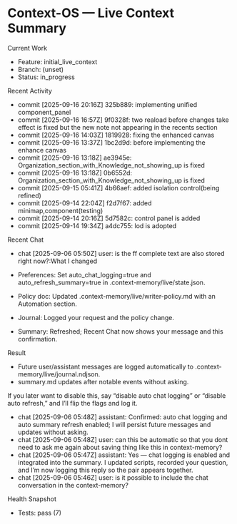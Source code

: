 # Context-OS — Live Context Summary

Current Work
- Feature: initial_live_context
- Branch: (unset)
- Status: in_progress

Recent Activity
- commit [2025-09-16 20:16Z] 325b889: implementing unified component_panel
- commit [2025-09-16 16:57Z] 9f0328f: two reaload before changes take effect is fixed but the new note not appearing in the recents section
- commit [2025-09-16 14:03Z] 1819928: fixing the enhanced canvas
- commit [2025-09-16 13:37Z] 1bc2d9d: before implementing the enhance canvas
- commit [2025-09-16 13:18Z] ae3945e: Organization_section_with_Knowledge_not_showing_up is fixed
- commit [2025-09-16 13:18Z] 0b6552d: Organization_section_with_Knowledge_not_showing_up is fixed
- commit [2025-09-15 05:41Z] 4b66aef: added isolation control(being refined)
- commit [2025-09-14 22:04Z] f2d7f67: added minimap,component(testing)
- commit [2025-09-14 20:16Z] 5d7582c: control panel is added
- commit [2025-09-14 19:34Z] a4dc755: lod is adopted

Recent Chat
- chat [2025-09-06 05:50Z] user: is the ff complete text are also stored right now?:What I changed

- Preferences: Set auto_chat_logging=true and auto_refresh_summary=true in .context-memory/live/state.json.
- Policy doc: Updated .context-memory/live/writer-policy.md with an Automation section.
- Journal: Logged your request and the policy change.
- Summary: Refreshed; Recent Chat now shows your message and this confirmation.

Result

- Future user/assistant messages are logged automatically to .context-memory/live/journal.ndjson.
- summary.md updates after notable events without asking.

If you later want to disable this, say “disable auto chat logging” or “disable auto refresh,” and I’ll flip the
flags and log it.

- chat [2025-09-06 05:48Z] assistant: Confirmed: auto chat logging and auto summary refresh enabled; I will persist future messages and updates without asking.
- chat [2025-09-06 05:48Z] user: can this be automatic so that you dont need to ask me again about saving thing like this in context-memory?
- chat [2025-09-06 05:47Z] assistant: Yes — chat logging is enabled and integrated into the summary. I updated scripts, recorded your question, and I’m now logging this reply so the pair appears together.
- chat [2025-09-06 05:46Z] user: is it possible to include the chat conversation in the context-memory?

Health Snapshot
- Tests: pass (7)
